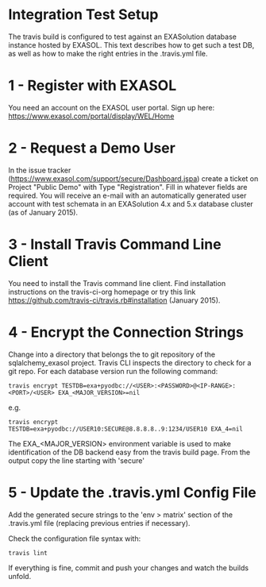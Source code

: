 # Integration Test Setup

The travis build is configured to test against an EXASolution database instance hosted by EXASOL. This text describes how to get such a test DB, as well as how to make the right entries in the .travis.yml file.

# 1 - Register with EXASOL

You need an account on the EXASOL user portal. Sign up here: https://www.exasol.com/portal/display/WEL/Home

# 2 - Request a Demo User

In the issue tracker (https://www.exasol.com/support/secure/Dashboard.jspa) create a ticket on Project "Public Demo" with Type "Registration". Fill in whatever fields are required. You will receive an e-mail with an automatically generated user account with test schemata in an EXASolution 4.x and 5.x database cluster (as of January 2015). 

# 3 - Install Travis Command Line Client

You need to install the Travis command line client. Find installation instructions on the travis-ci-org homepage or try this link https://github.com/travis-ci/travis.rb#installation (January 2015).

# 4 - Encrypt the Connection Strings

Change into a directory that belongs the to git repository of the sqlalchemy_exasol project. Travis CLI inspects the directory to check for a git repo. For each database version run the following command:

    travis encrypt TESTDB=exa+pyodbc://<USER>:<PASSWORD>@<IP-RANGE>:<PORT>/<USER> EXA_<MAJOR_VERSION>=nil

e.g.

    travis encrypt TESTDB=exa+pyodbc://USER10:SECURE@8.8.8.8..9:1234/USER10 EXA_4=nil

The EXA_<MAJOR_VERSION> environment variable is used to make identification of the DB backend easy from the travis build page. From the output copy the line starting with 'secure'

# 5 - Update the .travis.yml Config File

Add the generated secure strings to the 'env > matrix' section of the .travis.yml file (replacing previous entries if necessary).

Check the configuration file syntax with:

    travis lint

If everything is fine, commit and push your changes and watch the builds unfold.

